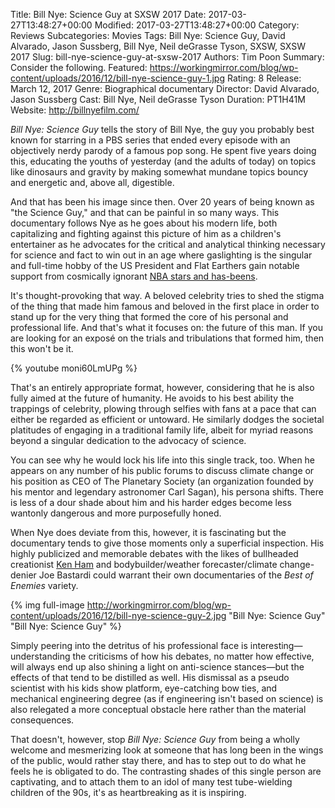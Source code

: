 Title: Bill Nye: Science Guy at SXSW 2017
Date: 2017-03-27T13:48:27+00:00
Modified: 2017-03-27T13:48:27+00:00
Category: Reviews
Subcategories: Movies
Tags: Bill Nye: Science Guy, David Alvarado, Jason Sussberg, Bill Nye, Neil deGrasse Tyson, SXSW, SXSW 2017
Slug: bill-nye-science-guy-at-sxsw-2017
Authors: Tim Poon
Summary: Consider the following.
Featured: https://workingmirror.com/blog/wp-content/uploads/2016/12/bill-nye-science-guy-1.jpg
Rating: 8
Release: March 12, 2017
Genre: Biographical documentary
Director: David Alvarado, Jason Sussberg
Cast: Bill Nye, Neil deGrasse Tyson
Duration: PT1H41M
Website: http://billnyefilm.com/

*Bill Nye: Science Guy* tells the story of Bill Nye, the guy you probably best known for starring in a PBS series that ended every episode with an objectively nerdy parody of a famous pop song. He spent five years doing this, educating the youths of yesterday (and the adults of today) on topics like dinosaurs and gravity by making somewhat mundane topics bouncy and energetic and, above all, digestible.

And that has been his image since then. Over 20 years of being known as "the Science Guy," and that can be painful in so many ways. This documentary follows Nye as he goes about his modern life, both capitalizing and fighting against this picture of him as a children's entertainer as he advocates for the critical and analytical thinking necessary for science and fact to win out in an age where gaslighting is the singular and full-time hobby of the US President and Flat Earthers gain notable support from cosmically ignorant [NBA stars and has-beens](http://www.nydailynews.com/sports/basketball/shaq-believer-kyrie-irving-flat-earth-theory-article-1.3002720).

It's thought-provoking that way. A beloved celebrity tries to shed the stigma of the thing that made him famous and beloved in the first place in order to stand up for the very thing that formed the core of his personal and professional life. And that's what it focuses on: the future of this man. If you are looking for an exposé on the trials and tribulations that formed him, then this won't be it.

{% youtube moni60LmUPg %}

That's an entirely appropriate format, however, considering that he is also fully aimed at the future of humanity. He avoids to his best ability the trappings of celebrity, plowing through selfies with fans at a pace that can either be regarded as efficient or untoward. He similarly dodges the societal platitudes of engaging in a traditional family life, albeit for myriad reasons beyond a singular dedication to the advocacy of science.

You can see why he would lock his life into this single track, too. When he appears on any number of his public forums to discuss climate change or his position as CEO of The Planetary Society (an organization founded by his mentor and legendary astronomer Carl Sagan), his persona shifts. There is less of a dour shade about him and his harder edges become less wantonly dangerous and more purposefully honed.

When Nye does deviate from this, however, it is fascinating but the documentary tends to give those moments only a superficial inspection. His highly publicized and memorable debates with the likes of bullheaded creationist [Ken Ham](https://en.wikipedia.org/wiki/Bill_Nye%E2%80%93Ken_Ham_debate) and bodybuilder/weather forecaster/climate change-denier Joe Bastardi could warrant their own documentaries of the *Best of Enemies* variety.

{% img full-image http://workingmirror.com/blog/wp-content/uploads/2016/12/bill-nye-science-guy-2.jpg "Bill Nye: Science Guy" "Bill Nye: Science Guy" %}

Simply peering into the detritus of his professional face is interesting—understanding the criticisms of how his debates, no matter how effective, will always end up also shining a light on anti-science stances—but the effects of that tend to be distilled as well. His dismissal as a pseudo scientist with his kids show platform, eye-catching bow ties, and mechanical engineering degree (as if engineering isn't based on science) is also relegated a more conceptual obstacle here rather than the material consequences.

That doesn't, however, stop *Bill Nye: Science Guy* from being a wholly welcome and mesmerizing look at someone that has long been in the wings of the public, would rather stay there, and has to step out to do what he feels he is obligated to do. The contrasting shades of this single person are captivating, and to attach them to an idol of many test tube-wielding children of the 90s, it's as heartbreaking as it is inspiring.
